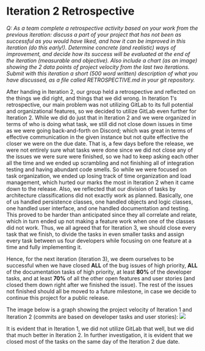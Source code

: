 # Iteration 2 Retrospective

*Q: As a team complete a retrospective activity based on your work from the*
*previous iteration: discuss a part of your project that has not been as* 
*successful as you would have liked, and how it can be improved in this* 
*iteration (do this early!). Determine concrete (and realistic) ways of* 
*improvement, and decide how its success will be evaluated at the end of the* 
*iteration (measurable and objective). Also include a chart (as an image)* 
*showing the 2 data points of project velocity from the last two iterations.* 
*Submit with this iteration a short (500 word written) description of what you* 
*have discussed, as a file called RETROSPECTIVE.md in your git repository.*


After handing in Iteration 2, our group held a retrospective and reflected on
the things we did right, and things that we did wrong. In Iteration 1's
retrospective, our main problem was not utilizing GitLab to its full potential
and organizational features, so we decided to utilize GitLab even further for
Iteration 2. While we did do just that in Iteration 2 and we were organized
in terms of who is doing what task, we still did not close down issues in time
as we were going back-and-forth on Discord; which was great in terms of
effective communication in the given instance but not quite effective the closer
we were on the due date. That is, a few days before the release, we were not 
entirely sure what tasks were done since we did not close any of the issues we
were sure were finished, so we had to keep asking each other all the time
and we ended up scrambling and not finishing all of integration testing 
and having abundant code smells. So while we were focused on task 
organization, we ended up losing track of time organization and load management,
which hurted our marks the most in Iteration 2 when it came down to the release.
Also, we reflected that our division of tasks by architecture classifications
did not exactly work as planned. Basically, one of us handled persistence 
classes, one handled objects and logic classes, one handled user interface, and 
one handled documentation and testing. This proved to be  harder than anticipated 
since they all correlate and relate, which in turn ended up not making a feature
work when one of the classes did not work. Thus, we all agreed that for 
Iteration 3, we should close every task that we finish, to divide the tasks in 
even smaller tasks and assign every task between us four developers while
focusing on one feature at a time and fully implementing it.


Hence, for the next iteration (iteration 3), we deem ourselves to be successful 
when we have closed **ALL** of the bug issues of high priority, **ALL** of the 
documentation tasks of high priority, at least **80%** of the developer tasks,
and at least **70%** of all the other open features and user stories (and closed
them down right after we finished the issue). The rest of the issues not finished
should all be moved to a future milestone, in case we decide to continue this 
project for a public release.

The image below is a graph showing the project velocity of Iteration 1 and
Iteration 2 (commits are based on developer tasks and user stories):
![](images/Velocity_graph.png)

It is evident that in Iteration 1, we did not utilize GitLab that well, but
we did that much better in Iteration 2. In further investigation, it is 
evident that we closed most of the tasks on the same day of the Iteration 2
due date.